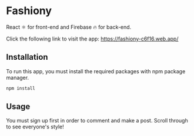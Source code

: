 # Fashiony
React ⚛️ for front-end and Firebase 🔥 for back-end.

Click the following link to visit the app: https://fashiony-c6f16.web.app/

## Installation

To run this app, you must install the required packages with npm package manager.

```bash
npm install
```

## Usage

You must sign up first in order to comment and make a post. Scroll through to see everyone's style!
